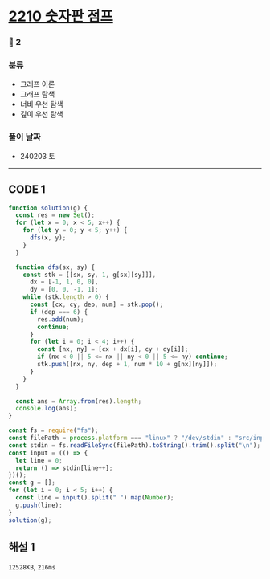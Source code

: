 # [2210 숫자판 점프](https://www.acmicpc.net/problem/2210)

### 🥈 2

### 분류

- 그래프 이론
- 그래프 탐색
- 너비 우선 탐색
- 깊이 우선 탐색

### 풀이 날짜

- 240203 토

---

## CODE 1

```javascript
function solution(g) {
  const res = new Set();
  for (let x = 0; x < 5; x++) {
    for (let y = 0; y < 5; y++) {
      dfs(x, y);
    }
  }

  function dfs(sx, sy) {
    const stk = [[sx, sy, 1, g[sx][sy]]],
      dx = [-1, 1, 0, 0],
      dy = [0, 0, -1, 1];
    while (stk.length > 0) {
      const [cx, cy, dep, num] = stk.pop();
      if (dep === 6) {
        res.add(num);
        continue;
      }
      for (let i = 0; i < 4; i++) {
        const [nx, ny] = [cx + dx[i], cy + dy[i]];
        if (nx < 0 || 5 <= nx || ny < 0 || 5 <= ny) continue;
        stk.push([nx, ny, dep + 1, num * 10 + g[nx][ny]]);
      }
    }
  }

  const ans = Array.from(res).length;
  console.log(ans);
}

const fs = require("fs");
const filePath = process.platform === "linux" ? "/dev/stdin" : "src/input.txt";
const stdin = fs.readFileSync(filePath).toString().trim().split("\n");
const input = (() => {
  let line = 0;
  return () => stdin[line++];
})();
const g = [];
for (let i = 0; i < 5; i++) {
  const line = input().split(" ").map(Number);
  g.push(line);
}
solution(g);
```

## 해설 1

`12528KB`, `216ms`
